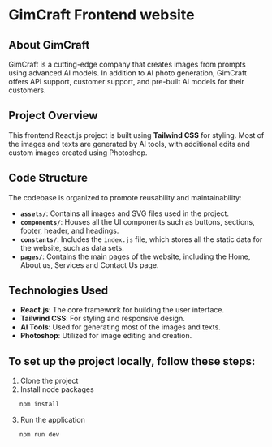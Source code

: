 # GimCraft Frontend website

## About GimCraft

GimCraft is a cutting-edge company that creates images from prompts using advanced AI models. In addition to AI photo generation, GimCraft offers API support, customer support, and pre-built AI models for their customers.

## Project Overview

This frontend React.js project is built using **Tailwind CSS** for styling. Most of the images and texts are generated by AI tools, with additional edits and custom images created using Photoshop.

## Code Structure

The codebase is organized to promote reusability and maintainability:

- **`assets/`**: Contains all images and SVG files used in the project.
- **`components/`**: Houses all the UI components such as buttons, sections, footer, header, and headings.
- **`constants/`**: Includes the `index.js` file, which stores all the static data for the website, such as data sets.
- **`pages/`**: Contains the main pages of the website, including the Home, About us, Services and Contact Us page.

## Technologies Used

- **React.js**: The core framework for building the user interface.
- **Tailwind CSS**: For styling and responsive design.
- **AI Tools**: Used for generating most of the images and texts.
- **Photoshop**: Utilized for image editing and creation.

## To set up the project locally, follow these steps:
1. Clone the project
2. Install node packages 
```bash
   npm install
```
3. Run the application 
```bash
   npm run dev
```
